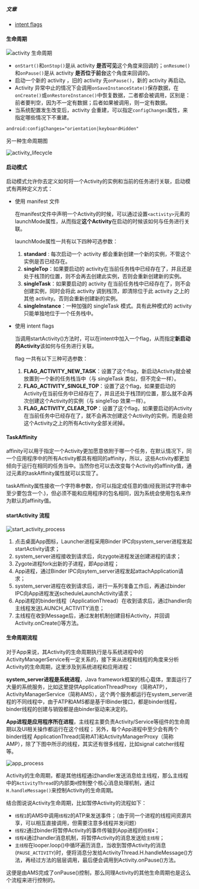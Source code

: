 ##### 文章

- [intent flags](http://blog.csdn.net/berber78/article/details/7278408)




#### 生命周期



![activity 生命周期](https://developer.android.google.cn/images/activity_lifecycle.png?_=6367282)

- `onStart()`和`onStop()`是从 activity **是否可见**这个角度来回调的；`onResume()`和`onPause()`是从 activity **是否位于前台**这个角度来回调的。
- 启动一个新的 activity ，旧的 activity 先`onPause()`，新的 activity 再启动。
- Activity 异常中止的情况下会调用`onSaveInstanceState()`保存数据，在`onCreate()`或`onRestoreInstance()`中恢复数据，二者都会被调用，区别是：前者要判空，因为不一定有数据；后者如果被调用，则一定有数据。
- 当系统配置发生改变后，activity 会重建，可以指定`configChanges`属性，来指定哪些情况下不重建。

```xml
android:configChanges="orientation|keyboardHidden"
```

另一种生命周期图

![activity_lifecycle](http://gityuan.com/images/activity/activity_lifecycle.jpg)

#### 启动模式

启动模式允许你去定义如何将一个Activity的实例和当前的任务进行关联，启动模式有两种定义方式：

- 使用 manifest 文件

  在manifest文件中声明一个Activity的时候，可以通过设置`<activity>`元素的launchMode属性，从而指定**这个Activity**在启动的时候该如何与任务进行关联。

  launchMode属性一共有以下四种可选参数：

  1. **standard** : 每次启动一个 activity 都会重新创建一个新的实例，不管这个实例是否已经存在。
  2. **singleTop**：如果要启动的 activity在当前任务栈中已经存在了，并且还是处于栈顶的位置，则不会再去创建此实例，否则会重新创建新的实例。
  3. **singleTask**：如果要启动的 activity 在当前任务栈中已经存在了，则不会创建实例，同时会将此 activity 调到栈顶，即清除位于此 activity 之上的其他 activity。否则会重新创建新的实例。
  4. **singleInstance**：一种加强的 singleTask 模式。具有此种模式的 activity 只能单独地位于一个任务栈中。

- 使用 intent flags

  当调用startActivity()方法时，可以在intent中加入一个flag，从而指定**新启动的Activity**该如何与任务进行关联。

  flag 一共有以下三种可选参数：

  1. **FLAG_ACTIVITY_NEW_TASK**：设置了这个flag，新启动Activity就会被放置到一个新的任务栈当中（与 singleTask 类似，但不完全一样）。
  2. **FLAG_ACTIVITY_SINGLE_TOP**：设置了这个flag，如果要启动的Activity在当前任务中已经存在了，并且还处于栈顶的位置，那么就不会再次创建这个Activity的实例（与 singleTop 效果一样）。
  3. **FLAG_ACTIVITY_CLEAR_TOP**：设置了这个flag，如果要启动的Activity在当前任务中已经存在了，就不会再次创建这个Activity的实例，而是会把这个Activity之上的所有Activity全部关闭掉。

#### TaskAffinity

  affinity可以用于指定一个Activity更加愿意依附于哪一个任务，在默认情况下，同一个应用程序中的所有Activity都具有相同的affinity，所以，这些Activity都更加倾向于运行在相同的任务当中。当然你也可以去改变每个Activity的affinity值，通过<activity>元素的taskAffinity属性就可以实现了。

  taskAffinity属性接收一个字符串参数，你可以指定成任意的值(经我测试字符串中至少要包含一个.)，但必须不能和应用程序的包名相同，因为系统会使用包名来作为默认的affinity值。

#### startActivity 流程

![start_activity_process](http://gityuan.com/images/activity/start_activity_process.jpg)

1. 点击桌面App图标，Launcher进程采用Binder IPC向system_server进程发起startActivity请求；
2. system_server进程接收到请求后，向zygote进程发送创建进程的请求；
3. Zygote进程fork出新的子进程，即App进程；
4. App进程，通过Binder IPC向sytem_server进程发起attachApplication请求；
5. system_server进程在收到请求后，进行一系列准备工作后，再通过binder IPC向App进程发送scheduleLaunchActivity请求；
6. App进程的binder线程（ApplicationThread）在收到请求后，通过handler向主线程发送LAUNCH_ACTIVITY消息；
7. 主线程在收到Message后，通过发射机制创建目标Activity，并回调Activity.onCreate()等方法。

#### 生命周期流程

对于App来说，其Activity的生命周期执行是与系统进程中的ActivityManagerService有一定关系的，接下来从进程和线程的角度来分析Activity的生命周期，这里涉及到系统进程和应用进程：

**system_server进程是系统进程**，Java framework框架的核心载体，里面运行了大量的系统服务，比如这里提供ApplicationThreadProxy（简称ATP），ActivityManagerService（简称AMS），这个两个服务都运行在system_server进程的不同线程中，由于ATP和AMS都是基于IBinder接口，都是binder线程，binder线程的创建与销毁都是由binder驱动来决定的。

**App进程是应用程序所在进程**，主线程主要负责Activity/Service等组件的生命周期以及UI相关操作都运行在这个线程； 另外，每个App进程中至少会有两个binder线程 ApplicationThread(简称AT)和ActivityManagerProxy（简称AMP），除了下图中所示的线程，其实还有很多线程，比如signal catcher线程等。

![app_process](http://gityuan.com/images/activity/app_process.jpg)

Activity的生命周期，都是其他线程通过handler发送消息给主线程，那么主线程中的`ActivityThread`的内部类`H`控制整个核心消息处理机制，通过`H.handleMessage()`来控制Activity的生命周期。

结合图说说Activity生命周期，比如暂停Activity的流程如下：

- `线程1`的AMS中调用`线程2`的ATP来发送事件；（由于同一个进程的线程间资源共享，可以相互直接调用，但需要注意多线程并发问题）
- `线程2`通过binder将暂停Activity的事件传输到App进程的`线程4`；
- `线程4`通过handler消息机制，将暂停Activity的消息发送给`主线程`；
- `主线程`在looper.loop()中循环遍历消息，当收到暂停Activity的消息(`PAUSE_ACTIVITY`)时，便将消息分发给ActivityThread.H.handleMessage()方法，再经过方法的层层调用，最后便会调用到Activity.onPause()方法。

这便是由AMS完成了onPause()控制，那么同理Activity的其他生命周期也是这么个流程来进行控制的。